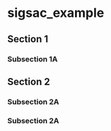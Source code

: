 # sigsac_example

## Section 1
### Subsection 1A

## Section 2

### Subsection 2A

### Subsection 2A
